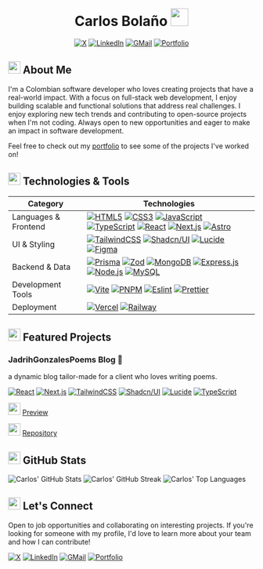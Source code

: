 <div align="center">
  
# Carlos Bolaño <img src="https://cdn.animated-fluent-emojis.com/webp/People/mantechie.webp" width="36" height="36" />  
  
[![X][X Badge]][X URL]
[![LinkedIn][LinkedIn Badge]][LinkedIn URL]
[![GMail][GMail Badge]][GMail URL]
[![Portfolio][Portfolio Badge]][Portfolio URL]
</div>

## <img src="https://cdn.animated-fluent-emojis.com/webp/Travel%20and%20places/launch.webp" width="25" height="25" /> About Me

I'm a Colombian software developer who loves creating projects that have a real-world impact. With a focus on full-stack web development, I enjoy building scalable and functional solutions that address real challenges.
I enjoy exploring new tech trends and contributing to open-source projects when I'm not coding. Always open to new opportunities and eager to make an impact in software development.

Feel free to check out my [portfolio][Portfolio URL] to see some of the projects I've worked on!

## <img src="https://cdn.animated-fluent-emojis.com/webp/Objects/1f6e0_hammerandwrench.webp" width="25" height="25" /> Technologies & Tools

| Category             | Technologies                                                                                                                                                                                                                                                                                                                 |
| -------------------- | ---------------------------------------------------------------------------------------------------------------------------------------------------------------------------------------------------------------------------------------------------------------------------------------------------------------------------- |
| Languages & Frontend | [![HTML5][HTML5 Badge]][HTML5 URL] [![CSS3][CSS3 Badge]][CSS3 URL] [![JavaScript][JavaScript Badge]][JavaScript URL] [![TypeScript][TypeScript Badge]][TypeScript URL] [![React][React Badge]][React URL] [![Next.js][Next.js Badge]][Next.js URL] [![Astro][Astro Badge]][Astro URL] |
| UI & Styling         | [![TailwindCSS][TailwindCSS Badge]][TailwindCSS URL] [![Shadcn/UI][Shadcn/UI Badge]][Shadcn/UI URL] [![Lucide][Lucide Badge]][Lucide URL] [![Figma][Figma Badge]][Figma URL] |
| Backend & Data       | [![Prisma][Prisma Badge]][Prisma URL] [![Zod][Zod Badge]][Zod URL] [![MongoDB][MongoDB Badge]][MongoDB URL] [![Express.js][Express.js Badge]][Express.js URL] [![Node.js][Node.js Badge]][Node.js URL] [![MySQL][MySQL Badge]][MySQL URL] |
| Development Tools    | [![Vite][Vite Badge]][Vite URL] [![PNPM][PNPM Badge]][PNPM URL] [![Eslint][Eslint Badge]][Eslint URL] [![Prettier][Prettier Badge]][Prettier URL] |
| Deployment           | [![Vercel][Vercel Badge]][Vercel URL] [![Railway][Railway Badge]][Railway URL] |

## <img src="https://cdn.animated-fluent-emojis.com/webp/Objects/1f4bc_briefcase.webp" width="25" height="25" /> Featured Projects

### JadrihGonzalesPoems Blog 📝

a dynamic blog tailor-made for a client who loves writing poems.

[![React][React Badge]][React URL]
[![Next.js][Next.js Badge]][Next.js URL]
[![TailwindCSS][TailwindCSS Badge]][TailwindCSS URL]
[![Shadcn/UI][Shadcn/UI Badge]][Shadcn/UI URL]
[![Lucide][Lucide Badge]][Lucide URL]
[![TypeScript][TypeScript Badge]][TypeScript URL]

<img src="https://cdn.animated-fluent-emojis.com/webp/Objects/1f4e6_package.webp" width="25" height="25" /> [Preview][JadirhGonzales URL]

<img src="https://cdn.animated-fluent-emojis.com/webp/Objects/1f517_linksymbol.webp" width="25" height="25" /> [Repository][JadirhGonzales Repo URL]

## <img src="https://cdn.animated-fluent-emojis.com/webp/Objects/1f4ca_barchart.webp" width="25" height="25" /> GitHub Stats

![Carlos' GitHub Stats](https://github-readme-stats.vercel.app/api?username=Carlos-Bolano&show_icons=true&theme=github_dark)
![Carlos' GitHub Streak](https://streak-stats.demolab.com/?user=Carlos-Bolano&theme=github-dark-blue)
![Carlos' Top Languages](https://github-readme-stats.vercel.app/api/top-langs/?username=Carlos-Bolano&layout=compact&theme=github_dark)

## <img src="https://cdn.animated-fluent-emojis.com/webp/Hand%20gestures/handshake.webp" width="25" height="25" /> Let's Connect

Open to job opportunities and collaborating on interesting projects. If you're looking for someone with my profile, I'd love to learn more about your team and how I can contribute!

[![X][X Badge]][X URL]
[![LinkedIn][LinkedIn Badge]][LinkedIn URL]
[![GMail][GMail Badge]][GMail URL]
[![Portfolio][Portfolio Badge]][Portfolio URL]

[X Badge]: https://img.shields.io/badge/X-000000.svg?style=for-the-badge&logo=X&logoColor=white
[X URL]: https://x.com/Calisto_dev
[LinkedIn Badge]: https://img.shields.io/badge/LinkedIn-0A66C2.svg?style=for-the-badge&logo=LinkedIn&logoColor=white
[LinkedIn URL]: https://linkedin.com/in/carlos-bolano
[GMail Badge]: https://img.shields.io/badge/Gmail-EA4335.svg?style=for-the-badge&logo=Gmail&logoColor=white
[GMail URL]: mailto:carlostutos828@gmail.com
[Portfolio badge]:https://img.shields.io/badge/Portfolio-000000.svg?style=for-the-badge&logo=portfolio&logoColor=white
[Portfolio URL]: https://carlos-bolano.vercel.app

[JadirhGonzales URL]: https://jadirhgonzalezpoems.vercel.app/
[JadirhGonzales Repo URL]: https://github.com/Carlos-Bolano/JadirhGonzalezPoems

[HTML5 Badge]: https://img.shields.io/badge/HTML5-E34F26.svg?style=for-the-badge&logo=HTML5&logoColor=white
[HTML5 URL]: https://developer.mozilla.org/en-US/docs/Glossary/HTML5
[CSS3 Badge]: https://img.shields.io/badge/CSS3-1572B6.svg?style=for-the-badge&logo=CSS3&logoColor=white
[CSS3 URL]: https://developer.mozilla.org/en-US/docs/Web/CSS
[JavaScript Badge]: https://img.shields.io/badge/JavaScript-F7DF1E.svg?style=for-the-badge&logo=JavaScript&logoColor=black
[JavaScript URL]: https://developer.mozilla.org/en-US/docs/Web/JavaScript
[TypeScript Badge]: https://img.shields.io/badge/TypeScript-3178C6.svg?style=for-the-badge&logo=TypeScript&logoColor=white
[TypeScript URL]: https://www.typescriptlang.org/
[React Badge]: https://img.shields.io/badge/React-61DAFB.svg?style=for-the-badge&logo=React&logoColor=black
[React URL]: https://react.dev/
[Next.js Badge]: https://img.shields.io/badge/Next.js-000000.svg?style=for-the-badge&logo=nextdotjs&logoColor=white
[Next.js URL]: https://nextjs.org/
[Astro Badge]: https://img.shields.io/badge/Astro-BC52EE.svg?style=for-the-badge&logo=Astro&logoColor=white
[Astro URL]: https://astro.build/
[TailwindCSS Badge]: https://img.shields.io/badge/Tailwind%20CSS-06B6D4.svg?style=for-the-badge&logo=Tailwind-CSS&logoColor=white
[TailwindCSS URL]: https://tailwindcss.com/
[Vite Badge]: https://img.shields.io/badge/Vite-646CFF.svg?style=for-the-badge&logo=Vite&logoColor=white
[Vite URL]: https://vitejs.dev/
[Eslint Badge]: https://img.shields.io/badge/ESLint-4B32C3.svg?style=for-the-badge&logo=ESLint&logoColor=white
[Eslint URL]: https://eslint.org/
[Prettier Badge]: https://img.shields.io/badge/Prettier-F7B93E.svg?style=for-the-badge&logo=Prettier&logoColor=black
[Prettier URL]: https://prettier.io/
[Vercel Badge]: https://img.shields.io/badge/Vercel-000000.svg?style=for-the-badge&logo=Vercel&logoColor=white
[Vercel URL]: https://vercel.com/
[Railway Badge]: https://img.shields.io/badge/Railway-0B0D0E.svg?style=for-the-badge&logo=Railway&logoColor=white
[Railway URL]: https://railway.app/
[Figma Badge]: https://img.shields.io/badge/Figma-F24E1E.svg?style=for-the-badge&logo=Figma&logoColor=white
[Figma URL]: https://www.figma.com/
[Shadcn/UI Badge]: https://img.shields.io/badge/shadcn/ui-000000.svg?style=for-the-badge&logo=shadcn/ui&logoColor=white
[Shadcn/UI URL]: https://ui.shadcn.com/
[Lucide Badge]: https://img.shields.io/badge/Lucide-f67373.svg?style=for-the-badge&logo=lucide&logoColor=white
[Lucide URL]: https://lucide.dev/
[Prisma Badge]: https://img.shields.io/badge/Prisma-2D3748.svg?style=for-the-badge&logo=Prisma&logoColor=white
[Prisma URL]: https://www.prisma.io/
[Zod Badge]: https://img.shields.io/badge/Zod-3E67B1.svg?style=for-the-badge&logo=Zod&logoColor=white
[Zod URL]: https://zod.dev/
[Conventional Commits Badge]: https://img.shields.io/badge/Conventional%20Commits-FE5196.svg?style=for-the-badge&logo=Conventional-Commits&logoColor=white
[Conventional Commits URL]: https://www.conventionalcommits.org/en/v1.0.0/
[PNPM Badge]: https://img.shields.io/badge/pnpm-F69220.svg?style=for-the-badge&logo=pnpm&logoColor=white
[PNPM URL]: https://pnpm.io/
[MongoDB Badge]: https://img.shields.io/badge/MongoDB-47A248.svg?style=for-the-badge&logo=MongoDB&logoColor=white
[MongoDB URL]: https://www.mongodb.com/
[Bootstrap Badge]: https://img.shields.io/badge/Bootstrap-7952B3.svg?style=for-the-badge&logo=Bootstrap&logoColor=white
[Bootstrap URL]: https://getbootstrap.com/
[Express.js Badge]: https://img.shields.io/badge/Express.js-000000.svg?style=for-the-badge&logo=Express&logoColor=white
[Express.js URL]: https://expressjs.com/
[Node.js Badge]: https://img.shields.io/badge/Node.js-339933.svg?style=for-the-badge&logo=Node.js&logoColor=white
[Node.js URL]: https://nodejs.org/
[MySQL Badge]: https://img.shields.io/badge/MySQL-4479A1.svg?style=for-the-badge&logo=MySQL&logoColor=white
[MySQL URL]: https://www.mysql.com/
[Git Badge]: https://img.shields.io/badge/Git-F05032.svg?style=for-the-badge&logo=Git&logoColor=white
[Git URL]: https://git-scm.com/
